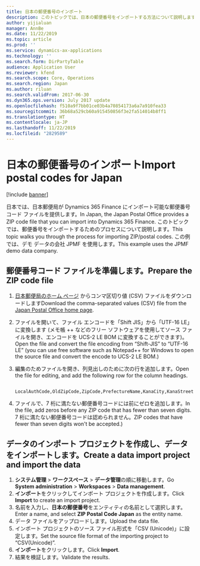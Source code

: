 ```yaml
---
title: 日本の郵便番号のインポート
description: このトピックでは、日本の郵便番号をインポートする方法について説明します。
author: yijialuan
manager: AnnBe
ms.date: 11/22/2019
ms.topic: article
ms.prod: ''
ms.service: dynamics-ax-applications
ms.technology: ''
ms.search.form: DirPartyTable
audience: Application User
ms.reviewer: kfend
ms.search.scope: Core, Operations
ms.search.region: Japan
ms.author: riluan
ms.search.validFrom: 2017-06-30
ms.dyn365.ops.version: July 2017 update
ms.openlocfilehash: f510a9f7bb01ce03b4a70854173a6a7a910fea33
ms.sourcegitcommit: 36b68a529cb60a915450856f3e2fa514014b8ff1
ms.translationtype: HT
ms.contentlocale: ja-JP
ms.lasthandoff: 11/22/2019
ms.locfileid: "2829589"
---
```

# <a name="import-postal-codes-for-japan"></a><span data-ttu-id="a9d6f-103">日本の郵便番号のインポート</span><span class="sxs-lookup"><span data-stu-id="a9d6f-103">Import postal codes for Japan</span></span>

[!include [banner](../includes/banner.md)]

<span data-ttu-id="a9d6f-104">日本では、日本郵便局が Dynamics 365 Finance にインポート可能な郵便番号コード ファイルを提供します。</span><span class="sxs-lookup"><span data-stu-id="a9d6f-104">In Japan, the Japan Postal Office provides a ZIP code file that you can import into Dynamics 365 Finance.</span></span> <span data-ttu-id="a9d6f-105">このトピックでは、郵便番号をインポートするためのプロセスについて説明します。</span><span class="sxs-lookup"><span data-stu-id="a9d6f-105">This topic walks you through the process for importing ZIP/postal codes.</span></span> <span data-ttu-id="a9d6f-106">この例では、デモ データの会社 JPMF を使用します。</span><span class="sxs-lookup"><span data-stu-id="a9d6f-106">This example uses the JPMF demo data company.</span></span>

## <a name="prepare-the-zip-code-file"></a><span data-ttu-id="a9d6f-107">郵便番号コード ファイルを準備します。</span><span class="sxs-lookup"><span data-stu-id="a9d6f-107">Prepare the ZIP code file</span></span>

1. <span data-ttu-id="a9d6f-108">[日本郵便局のホーム ページ](https://www.post.japanpost.jp/zipcode/download.html) からコンマ区切り値 (CSV) ファイルをダウンロードします</span><span class="sxs-lookup"><span data-stu-id="a9d6f-108">Download the comma-separated values (CSV) file from the [Japan Postal Office home page](https://www.post.japanpost.jp/zipcode/download.html).</span></span>

2. <span data-ttu-id="a9d6f-109">ファイルを開いて、ファイル エンコードを「Shift JIS」から「UTF-16 LE」に変換します (メモ帳 ++ などのフリー ソフトウェアを使用してソース ファイルを開き、エンコードを UCS-2 LE BOM に変換することができます)。</span><span class="sxs-lookup"><span data-stu-id="a9d6f-109">Open the file and convert the file encoding from “Shift-JIS” to “UTF-16 LE” (you can use free software such as Notepad++ for Windows to open the source file and convert the encode to UCS-2 LE BOM.)</span></span>

3. <span data-ttu-id="a9d6f-110">編集のためファイルを開き、列見出しのために次の行を追加します。</span><span class="sxs-lookup"><span data-stu-id="a9d6f-110">Open the file for editing, and add the following row for the column headings.</span></span>

        LocalAuthCode,OldZipCode,ZipCode,PrefectureName,KanaCity,KanaStreetName,State,City,StreetName,MoreZipCodeFlag,SmallerAreaFlag,StreetChomeFlag,MoreStreetFlag,UpdateFlag,Reason

4. <span data-ttu-id="a9d6f-111">ファイルで、7 桁に満たない郵便番号コードには前にゼロを追加します。</span><span class="sxs-lookup"><span data-stu-id="a9d6f-111">In the file, add zeros before any ZIP code that has fewer than seven digits.</span></span> <span data-ttu-id="a9d6f-112">7 桁に満たない郵便番号コードは認められません。</span><span class="sxs-lookup"><span data-stu-id="a9d6f-112">ZIP codes that have fewer than seven digits won't be accepted.)</span></span>

## <a name="create-a-data-import-project-and-import-the-data"></a><span data-ttu-id="a9d6f-113">データのインポート プロジェクトを作成し、データをインポートします。</span><span class="sxs-lookup"><span data-stu-id="a9d6f-113">Create a data import project and import the data</span></span>
1. <span data-ttu-id="a9d6f-114">**システム管理** > **ワークスペース** > **データ管理**の順に移動します。</span><span class="sxs-lookup"><span data-stu-id="a9d6f-114">Go **System administration** > **Workspaces** > **Data management**.</span></span>
2. <span data-ttu-id="a9d6f-115">**インポート**をクリックしてインポート プロジェクトを作成します。</span><span class="sxs-lookup"><span data-stu-id="a9d6f-115">Click **Import** to create an import project.</span></span>
3. <span data-ttu-id="a9d6f-116">名前を入力し、**日本の郵便番号**をエンティティの名前として選択します。</span><span class="sxs-lookup"><span data-stu-id="a9d6f-116">Enter a name, and select **ZIP Postal Code Japan** as the entity name.</span></span>
4. <span data-ttu-id="a9d6f-117">データ ファイルをアップロードします。</span><span class="sxs-lookup"><span data-stu-id="a9d6f-117">Upload the data file.</span></span>
5. <span data-ttu-id="a9d6f-118">インポート プロジェクトのソース ファイル形式を「CSV (Unicode)」に設定します。</span><span class="sxs-lookup"><span data-stu-id="a9d6f-118">Set the source file format of the importing project to “CSV(Unicode)”.</span></span>
6. <span data-ttu-id="a9d6f-119">**インポート**をクリックします。</span><span class="sxs-lookup"><span data-stu-id="a9d6f-119">Click **Import**.</span></span>
7. <span data-ttu-id="a9d6f-120">結果を検証します。</span><span class="sxs-lookup"><span data-stu-id="a9d6f-120">Validate the results.</span></span>
